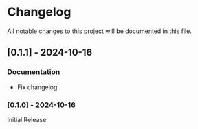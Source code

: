 # Changelog

All notable changes to this project will be documented in this file.

## [0.1.1] - 2024-10-16

### Documentation

- Fix changelog

<!-- generated by git-cliff -->
### [0.1.0] - 2024-10-16

Initial Release

<!-- generated by git-cliff -->
